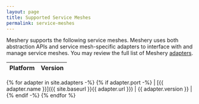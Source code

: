 ```yaml
---
layout: page
title: Supported Service Meshes
permalink: service-meshes
---
```


Meshery supports the following service meshes. Meshery uses both abstraction APIs and service mesh-specific adapters to interface with and manage service meshes. You may review the full list of Meshery [adapters](adapters).

| Platform      | Version       |
| :------------ | :------------ |
{% for adapter in site.adapters -%}
{% if adapter.port -%}
| [{{ adapter.name }}]({{ site.baseurl }}{{ adapter.url }}) | {{ adapter.version }} |
{% endif -%}
{% endfor %}
